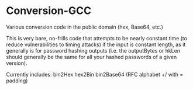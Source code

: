 Conversion-GCC
==============

Various conversion code in the public domain (hex, Base64, etc.)

This is very bare, no-frills code that attempts to be nearly constant time (to reduce vulnerabilities to timing attacks) if the input is constant length, as it generally is for password hashing outputs (i.e. the outputBytes or hkLen should generally be the same for all your hashed passwords of a given version).

Currently includes:
bin2Hex
hex2Bin
bin2Base64   (RFC alphabet +/ with = padding)

